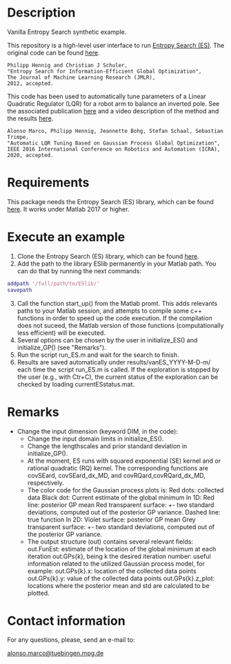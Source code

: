 <!-- Copyright 2017 Max Planck Society. All rights reserved.

Alonso Marco
Max Planck Institute for Intelligent Systems
Autonomous Motion Department
amarco(at)tuebingen.mpg.de

---- -->

Description
=========
Vanilla Entropy Search synthetic example.

This repository is a high-level user interface to run [Entropy Search (ES)](http://www.jmlr.org/papers/volume13/hennig12a/hennig12a.pdf). The original code can be found [here](https://github.com/ProbabilisticNumerics/entropy-search).

	Philipp Hennig and Christian J Schuler,
	"Entropy Search for Information-Efficient Global Optimization", 
	The Journal of Machine Learning Research (JMLR),
	2012, accepted.

This code has been used to automatically tune parameters of a Linear Quadratic Regulator (LQR) for a robot arm to balance an inverted pole. See the associated publication [here](https://arxiv.org/abs/1605.01950) and a video description of the method and the results [here](https://youtu.be/TrGc4qp3pDM).

	Alonso Marco, Philipp Hennig, Jeannette Bohg, Stefan Schaal, Sebastian Trimpe,
	"Automatic LQR Tuning Based on Gaussian Process Global Optimization", 
	IEEE 2016 International Conference on Robotics and Automation (ICRA),
	2020, accepted.

Requirements
============
This package needs the Entropy Search (ES) library, which can be found [here](https://github.com/alonrot/ESlib).
It works under Matlab 2017 or higher.

Execute an example
==================
1. Clone the Entropy Search (ES) library, which can be found [here](https://github.com/alonrot/ESlib).
2. Add the path to the library ESlib permanently in your Matlab path. You can do that by running the next commands:
```Matlab
addpath '/full/path/to/ESlib/'
savepath
```
3. Call the function start_up() from the Matlab promt. This adds relevants paths to your Matlab session,  and attempts to compile some c++ functions in order to speed up the code execution. If the compilation does not suceed, the Matlab version of those functions (computationally less efficient) will be executed.
4. Several options can be chosen by the user in initialize_ES() and initialize_GP() (see "Remarks").
5. Run the script run_ES.m and wait for the search to finish.
6. Results are saved automatically under results/vanES_YYYY-M-D-m/ each time the script run_ES.m is called. If the exploration is stopped by the user (e.g., with Ctr+C), the current status of the exploration can be  checked by loading currentESstatus.mat.

Remarks
=======
* Change the input dimension (keyword DIM, in the code):
	* Change the input domain limits in initialize_ES().
	* Change the lengthscales and prior standard deviation in initialize_GP().
	* At the moment, ES runs with squared exponential (SE) kernel and or rational quadratic (RQ) kernel. The corresponding functions are covSEard, covSEard_dx_MD, and covRQard,covRQard_dx_MD, respectively.
	* The color code for the Gaussian process plots is:
		Red dots: 	collected data
		Black dot: 	Current estimate of the global minimum
		In 1D:
			Red line: 								posterior GP mean
			Red transparent surface: 	+- two standard deviations, computed out of the posterior GP variance.
			Dashed line: 							true function
		In 2D:
			Violet surface:							posterior GP mean
			Grey transparent surface: 	+- two standard deviations, computed out of the posterior GP variance.
	* The output structure (out) contains several relevant fields:
		out.FunEst: estimate of the location of the global minimum at each iteration
		out.GPs{k}, being k the desired iteration number: useful information related to the utilized Gaussian 
		process model, for example:
		out.GPs{k}.x: location of the collected data points
		out.GPs{k}.y: value of the collected data points
		out.GPs{k}.z_plot: locations where the posterior mean and std are calculated to be plotted.

Contact information
===================
For any questions, please, send an e-mail to: 

   alonso.marco@tuebingen.mpg.de


